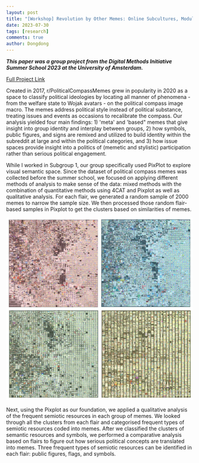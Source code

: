```yaml
---
layout: post
title: "[Workshop] Revolution by Other Memes: Online Subcultures, Modular Ideologies and the Political Compass"
date: 2023-07-30
tags: [research]
comments: true
author: Dongdong
---
```


***This paper was a group project from the Digital Methods Initiative Summer School 2023 at the University of Amsterdam.***

[Full Project Link](https://wiki.digitalmethods.net/pub/Dmi/SummerSchool2023/Revolution%20By%20Other%20Memes-Project%20Report%E2%80%93%20DMSS2023.pdf)

Created in 2017, r/PoliticalCompassMemes grew in popularity in 2020 as a space to classify political ideologies by locating all manner of phenomena - from the welfare state to Wojak avatars - on the political compass image macro. The memes address political style instead of political substance, treating issues and events as occasions to recalibrate the compass. Our analysis yielded four main findings: 1) 'meta' and 'based" memes that give insight into group identity and interplay between groups, 2) how symbols, public figures, and signs are remixed and utilized to build identity within the subreddit at large and within the political categories, and 3) how issue spaces provide insight into a politics of (memetic and stylistic) participation rather than serious political engagement.

While I worked in Subgroup 1, our group specifically used PixPlot to explore visual semantic space. Since the dataset of political compass memes was collected before the summer school, we focused on applying different methods of analysis to make sense of the data: mixed methods with the combination of quantitative methods using 4CAT and Pixplot as well as qualitative analysis. For each flair, we generated a random sample of 2000 memes to narrow the sample size. We then processed those random flair-based samples in Pixplot to get the clusters based on similarities of memes.
<br>

![Results of 8,000 Image Clusters](/images/political_compass/results_of_pixplot_analysis.png)

Next, using the Pixplot as our foundation, we applied a qualitative analysis of the frequent semiotic resources in each group of memes. We looked through all the clusters from each flair and categorised frequent types of semiotic resources coded into memes. After we classified the clusters of semantic resources and symbols, we performed a comparative analysis based on flairs to figure out how serious political concepts are translated into memes. Three frequent types of semiotic resources can be identified in each flair: public figures, flags, and symbols.
